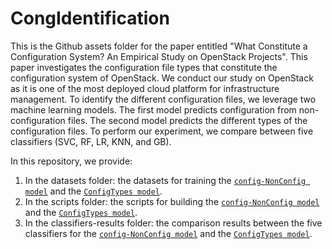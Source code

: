 # CongIdentification


This is the Github assets folder for the paper entitled "What Constitute a Configuration System? An Empirical Study on OpenStack Projects". This paper investigates the configuration file types that constitute the configuration system of OpenStack. We conduct our study on OpenStack as it is one of the most deployed cloud platform for infrastructure management. To identify the different configuration files, we leverage two machine learning models. The first model predicts configuration from non-configuration files. The second model predicts the different types of the configuration files. To perform our experiment, we compare between five classifiers (SVC, RF, LR, KNN, and GB).

In this repository, we provide: 

1) In the datasets folder: the datasets for training the [``config-NonConfig model``](https://github.com/stilab-ets/CongIdentification/blob/main/Datasets/Model1-configNonconfig.csv) and the [``ConfigTypes model``](https://github.com/stilab-ets/CongIdentification/blob/main/Datasets/Model2-ConfigTypes.csv). 
2) In the scripts folder: the scripts for building the [``config-NonConfig model``]() and the [``ConfigTypes model``]().   
3) In the classifiers-results folder: the comparison results between the five classifiers for the [``config-NonConfig model``]() and the [``ConfigTypes model``]().

